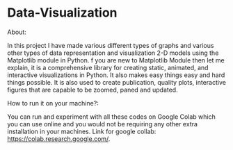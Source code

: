 # Data-Visualization

About:

In this project I have made various different types of graphs and various other types of data representation and visualization 2-D models using the Matplotlib module in Python. f you are new to Matplotlib Module then let me explain, it is a comprehensive library for creating static, animated, and interactive visualizations in Python. It also makes easy things easy and hard things possible. It is also used to create publication, quality plots, interactive figures that are capable to be zoomed, paned and updated.

How to run it on your machine?:

You can run and experiment with all these codes on Google Colab which you can use online and you would not be requiring any other extra installation in your machines. Link for google collab: https://colab.research.google.com/.

